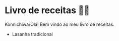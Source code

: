 
# Livro de receitas :man_cook:

 Konnichiwa/Olá! Bem vindo ao meu livro de receitas.

 - Lasanha tradicional